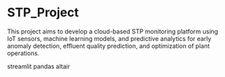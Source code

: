 # STP_Project
This project aims to develop a cloud-based STP monitoring platform using IoT sensors, machine learning models, and predictive analytics for early anomaly detection, effluent quality prediction, and optimization of plant operations.

streamlit
pandas
altair
